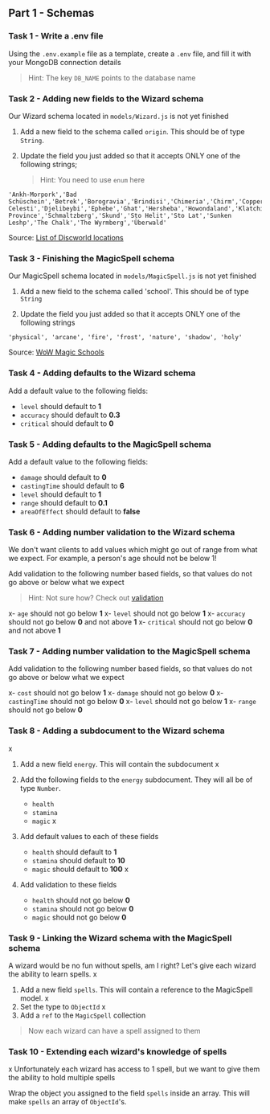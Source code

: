 ## Part 1 - Schemas

### Task 1 - Write a .env file

Using the `.env.example` file as a template, create a `.env` file, and fill it with your MongoDB connection details
   
   > Hint: The key `DB_NAME` points to the database name

### Task 2 - Adding new fields to the Wizard schema

Our Wizard schema located in `models/Wizard.js` is not yet finished

1. Add a new field to the schema called `origin`. This should be of type `String`.

2. Update the field you just added so that it accepts ONLY one of the following strings;

   > Hint: You need to use `enum` here

```text
'Ankh-Morpork','Bad Schüschein','Betrek','Borogravia','Brindisi','Chimeria','Chirm','Copperhead','Cori Celesti','Djelibeybi','Ephebe','Ghat','Hersheba','Howondaland','Klatchistan','Lipwig','Rehigreed Province','Schmaltzberg','Skund','Sto Helit','Sto Lat','Sunken Leshp','The Chalk','The Wyrmberg','Überwald'
```

Source: [List of Discworld locations](https://wiki.lspace.org/mediawiki/List_of_Discworld_locations)

### Task 3 - Finishing the MagicSpell schema

Our MagicSpell schema located in `models/MagicSpell.js` is not yet finished

1. Add a new field to the schema called 'school'. This should be of type `String`

2. Update the field you just added so that it accepts ONLY one of the following strings

```text
'physical', 'arcane', 'fire', 'frost', 'nature', 'shadow', 'holy'
```

Source: [WoW Magic Schools](https://wowpedia.fandom.com/wiki/Magic_schools)

### Task 4 - Adding defaults to the Wizard schema

Add a default value to the following fields:

- `level` should default to **1**
- `accuracy` should default to **0.3**
- `critical` should default to **0**

### Task 5 - Adding defaults to the MagicSpell schema

Add a default value to the following fields:

- `damage` should default to **0**
- `castingTime` should default to **6**
- `level` should default to **1**
- `range` should default to **0.1**
- `areaOfEffect` should default to **false**

### Task 6 - Adding number validation to the Wizard schema

We don't want clients to add values which might go out of range from what we expect. For example, a person's age should not be below 1!

Add validation to the following number based fields, so that values do not go above or below what we expect

> Hint: Not sure how? Check out [validation](https://mongoosejs.com/docs/validation.html#built-in-validators)

x- `age` should not go below **1**
x- `level` should not go below **1**
x- `accuracy` should not go below **0** and not above **1**
x- `critical` should not go below **0** and not above **1**

### Task 7 - Adding number validation to the MagicSpell schema

Add validation to the following number based fields, so that values do not go above or below what we expect

x- `cost` should not go below **1**
x- `damage` should not go below **0**
x- `castingTime` should not go below **0**
x- `level` should not go below **1**
x- `range` should not go below **0**

### Task 8 - Adding a subdocument to the Wizard schema
x
1. Add a new field `energy`. This will contain the subdocument
x
2. Add the following fields to the `energy` subdocument. They will all be of type `Number`.

    - `health`
    - `stamina`
    - `magic`
x
3. Add default values to each of these fields

    - `health` should default to **1**
    - `stamina` should default to **10**
    - `magic` should default to **100**
x
4. Add validation to these fields

    - `health` should not go below **0**
    - `stamina` should not go below **0**
    - `magic` should not go below **0**

### Task 9 - Linking the Wizard schema with the MagicSpell schema

A wizard would be no fun without spells, am I right? Let's give each wizard the ability to learn spells.
x
1. Add a new field `spells`. This will contain a reference to the MagicSpell model.
x
2. Set the type to `ObjectId`
x
3. Add a `ref` to the `MagicSpell` collection

> Now each wizard can have a spell assigned to them

### Task 10 - Extending each wizard's knowledge of spells
x
Unfortunately each wizard has access to 1 spell, but we want to give them the ability to hold multiple spells

Wrap the object you assigned to the field `spells` inside an array. This will make `spells` an array of `ObjectId`'s.
